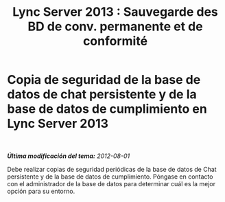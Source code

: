 ﻿---
title: "Lync Server 2013 : Sauvegarde des BD de conv. permanente et de conformité"
TOCTitle: Copia de seguridad de la base de datos de chat persistente y de la base de datos de cumplimiento
ms:assetid: 0950e1a9-5a53-4d4a-bf3a-e57ae1225b69
ms:mtpsurl: https://technet.microsoft.com/es-es/library/JJ215872(v=OCS.15)
ms:contentKeyID: 48274369
ms.date: 01/07/2017
mtps_version: v=OCS.15
ms.translationtype: HT
---

# Copia de seguridad de la base de datos de chat persistente y de la base de datos de cumplimiento en Lync Server 2013

 

_**Última modificación del tema:** 2012-08-01_

Debe realizar copias de seguridad periódicas de la base de datos de Chat persistente y de la base de datos de cumplimiento. Póngase en contacto con el administrador de la base de datos para determinar cuál es la mejor opción para su entorno.

